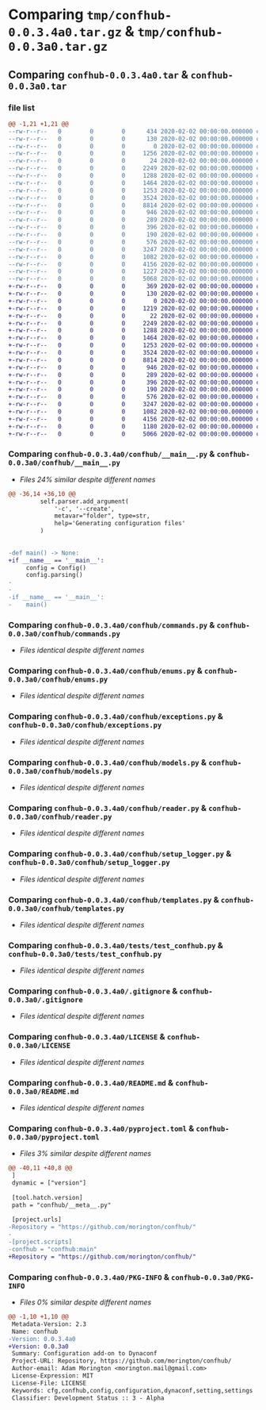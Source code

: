 # Comparing `tmp/confhub-0.0.3.4a0.tar.gz` & `tmp/confhub-0.0.3a0.tar.gz`

## Comparing `confhub-0.0.3.4a0.tar` & `confhub-0.0.3a0.tar`

### file list

```diff
@@ -1,21 +1,21 @@
--rw-r--r--   0        0        0      434 2020-02-02 00:00:00.000000 confhub-0.0.3.4a0/CHANGELOG.md
--rw-r--r--   0        0        0      130 2020-02-02 00:00:00.000000 confhub-0.0.3.4a0/requirements.txt
--rw-r--r--   0        0        0        0 2020-02-02 00:00:00.000000 confhub-0.0.3.4a0/confhub/__init__.py
--rw-r--r--   0        0        0     1256 2020-02-02 00:00:00.000000 confhub-0.0.3.4a0/confhub/__main__.py
--rw-r--r--   0        0        0       24 2020-02-02 00:00:00.000000 confhub-0.0.3.4a0/confhub/__meta__.py
--rw-r--r--   0        0        0     2249 2020-02-02 00:00:00.000000 confhub-0.0.3.4a0/confhub/commands.py
--rw-r--r--   0        0        0     1288 2020-02-02 00:00:00.000000 confhub-0.0.3.4a0/confhub/enums.py
--rw-r--r--   0        0        0     1464 2020-02-02 00:00:00.000000 confhub-0.0.3.4a0/confhub/exceptions.py
--rw-r--r--   0        0        0     1253 2020-02-02 00:00:00.000000 confhub-0.0.3.4a0/confhub/models.py
--rw-r--r--   0        0        0     3524 2020-02-02 00:00:00.000000 confhub-0.0.3.4a0/confhub/reader.py
--rw-r--r--   0        0        0     8814 2020-02-02 00:00:00.000000 confhub-0.0.3.4a0/confhub/setup_logger.py
--rw-r--r--   0        0        0      946 2020-02-02 00:00:00.000000 confhub-0.0.3.4a0/confhub/templates.py
--rw-r--r--   0        0        0      289 2020-02-02 00:00:00.000000 confhub-0.0.3.4a0/tests/.secrets.yml
--rw-r--r--   0        0        0      396 2020-02-02 00:00:00.000000 confhub-0.0.3.4a0/tests/example__secrets.yml
--rw-r--r--   0        0        0      190 2020-02-02 00:00:00.000000 confhub-0.0.3.4a0/tests/settings.yml
--rw-r--r--   0        0        0      576 2020-02-02 00:00:00.000000 confhub-0.0.3.4a0/tests/test_confhub.py
--rw-r--r--   0        0        0     3247 2020-02-02 00:00:00.000000 confhub-0.0.3.4a0/.gitignore
--rw-r--r--   0        0        0     1082 2020-02-02 00:00:00.000000 confhub-0.0.3.4a0/LICENSE
--rw-r--r--   0        0        0     4156 2020-02-02 00:00:00.000000 confhub-0.0.3.4a0/README.md
--rw-r--r--   0        0        0     1227 2020-02-02 00:00:00.000000 confhub-0.0.3.4a0/pyproject.toml
--rw-r--r--   0        0        0     5068 2020-02-02 00:00:00.000000 confhub-0.0.3.4a0/PKG-INFO
+-rw-r--r--   0        0        0      369 2020-02-02 00:00:00.000000 confhub-0.0.3a0/CHANGELOG.md
+-rw-r--r--   0        0        0      130 2020-02-02 00:00:00.000000 confhub-0.0.3a0/requirements.txt
+-rw-r--r--   0        0        0        0 2020-02-02 00:00:00.000000 confhub-0.0.3a0/confhub/__init__.py
+-rw-r--r--   0        0        0     1219 2020-02-02 00:00:00.000000 confhub-0.0.3a0/confhub/__main__.py
+-rw-r--r--   0        0        0       22 2020-02-02 00:00:00.000000 confhub-0.0.3a0/confhub/__meta__.py
+-rw-r--r--   0        0        0     2249 2020-02-02 00:00:00.000000 confhub-0.0.3a0/confhub/commands.py
+-rw-r--r--   0        0        0     1288 2020-02-02 00:00:00.000000 confhub-0.0.3a0/confhub/enums.py
+-rw-r--r--   0        0        0     1464 2020-02-02 00:00:00.000000 confhub-0.0.3a0/confhub/exceptions.py
+-rw-r--r--   0        0        0     1253 2020-02-02 00:00:00.000000 confhub-0.0.3a0/confhub/models.py
+-rw-r--r--   0        0        0     3524 2020-02-02 00:00:00.000000 confhub-0.0.3a0/confhub/reader.py
+-rw-r--r--   0        0        0     8814 2020-02-02 00:00:00.000000 confhub-0.0.3a0/confhub/setup_logger.py
+-rw-r--r--   0        0        0      946 2020-02-02 00:00:00.000000 confhub-0.0.3a0/confhub/templates.py
+-rw-r--r--   0        0        0      289 2020-02-02 00:00:00.000000 confhub-0.0.3a0/tests/.secrets.yml
+-rw-r--r--   0        0        0      396 2020-02-02 00:00:00.000000 confhub-0.0.3a0/tests/example__secrets.yml
+-rw-r--r--   0        0        0      190 2020-02-02 00:00:00.000000 confhub-0.0.3a0/tests/settings.yml
+-rw-r--r--   0        0        0      576 2020-02-02 00:00:00.000000 confhub-0.0.3a0/tests/test_confhub.py
+-rw-r--r--   0        0        0     3247 2020-02-02 00:00:00.000000 confhub-0.0.3a0/.gitignore
+-rw-r--r--   0        0        0     1082 2020-02-02 00:00:00.000000 confhub-0.0.3a0/LICENSE
+-rw-r--r--   0        0        0     4156 2020-02-02 00:00:00.000000 confhub-0.0.3a0/README.md
+-rw-r--r--   0        0        0     1180 2020-02-02 00:00:00.000000 confhub-0.0.3a0/pyproject.toml
+-rw-r--r--   0        0        0     5066 2020-02-02 00:00:00.000000 confhub-0.0.3a0/PKG-INFO
```

### Comparing `confhub-0.0.3.4a0/confhub/__main__.py` & `confhub-0.0.3a0/confhub/__main__.py`

 * *Files 24% similar despite different names*

```diff
@@ -36,14 +36,10 @@
         self.parser.add_argument(
             '-c', '--create',
             metavar="folder", type=str,
             help='Generating configuration files'
         )
 
 
-def main() -> None:
+if __name__ == '__main__':
     config = Config()
     config.parsing()
-
-
-if __name__ == '__main__':
-    main()
```

### Comparing `confhub-0.0.3.4a0/confhub/commands.py` & `confhub-0.0.3a0/confhub/commands.py`

 * *Files identical despite different names*

### Comparing `confhub-0.0.3.4a0/confhub/enums.py` & `confhub-0.0.3a0/confhub/enums.py`

 * *Files identical despite different names*

### Comparing `confhub-0.0.3.4a0/confhub/exceptions.py` & `confhub-0.0.3a0/confhub/exceptions.py`

 * *Files identical despite different names*

### Comparing `confhub-0.0.3.4a0/confhub/models.py` & `confhub-0.0.3a0/confhub/models.py`

 * *Files identical despite different names*

### Comparing `confhub-0.0.3.4a0/confhub/reader.py` & `confhub-0.0.3a0/confhub/reader.py`

 * *Files identical despite different names*

### Comparing `confhub-0.0.3.4a0/confhub/setup_logger.py` & `confhub-0.0.3a0/confhub/setup_logger.py`

 * *Files identical despite different names*

### Comparing `confhub-0.0.3.4a0/confhub/templates.py` & `confhub-0.0.3a0/confhub/templates.py`

 * *Files identical despite different names*

### Comparing `confhub-0.0.3.4a0/tests/test_confhub.py` & `confhub-0.0.3a0/tests/test_confhub.py`

 * *Files identical despite different names*

### Comparing `confhub-0.0.3.4a0/.gitignore` & `confhub-0.0.3a0/.gitignore`

 * *Files identical despite different names*

### Comparing `confhub-0.0.3.4a0/LICENSE` & `confhub-0.0.3a0/LICENSE`

 * *Files identical despite different names*

### Comparing `confhub-0.0.3.4a0/README.md` & `confhub-0.0.3a0/README.md`

 * *Files identical despite different names*

### Comparing `confhub-0.0.3.4a0/pyproject.toml` & `confhub-0.0.3a0/pyproject.toml`

 * *Files 3% similar despite different names*

```diff
@@ -40,11 +40,8 @@
 ]
 dynamic = ["version"]
 
 [tool.hatch.version]
 path = "confhub/__meta__.py"
 
 [project.urls]
-Repository = "https://github.com/morington/confhub/"
-
-[project.scripts]
-confhub = "confhub:main"
+Repository = "https://github.com/morington/confhub/"
```

### Comparing `confhub-0.0.3.4a0/PKG-INFO` & `confhub-0.0.3a0/PKG-INFO`

 * *Files 0% similar despite different names*

```diff
@@ -1,10 +1,10 @@
 Metadata-Version: 2.3
 Name: confhub
-Version: 0.0.3.4a0
+Version: 0.0.3a0
 Summary: Configuration add-on to Dynaconf
 Project-URL: Repository, https://github.com/morington/confhub/
 Author-email: Adam Morington <morington.mail@gmail.com>
 License-Expression: MIT
 License-File: LICENSE
 Keywords: cfg,confhub,config,configuration,dynaconf,setting,settings
 Classifier: Development Status :: 3 - Alpha
```

